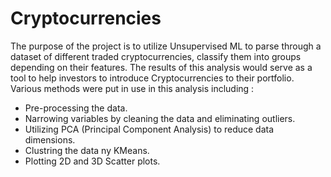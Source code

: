 # Cryptocurrencies

The purpose of the project is to utilize Unsupervised ML to parse through a dataset of  different traded cryptocurrencies, classify them into groups depending on their features.
The results of this analysis would serve as a tool to help investors to introduce Cryptocurrencies to their portfolio.
Various methods were put in use in this analysis including :
  - Pre-processing the data.
  - Narrowing variables by cleaning the data and eliminating outliers.
  - Utilizing PCA (Principal Component Analysis) to reduce data dimensions.
  - Clustring the data ny KMeans.
  - Plotting 2D and 3D Scatter plots.
